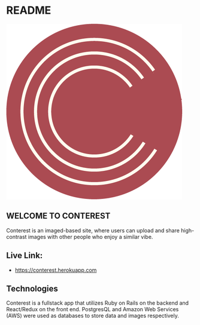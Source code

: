 # README

![bandcabin logo](./app/assets/images/readmelogo.png)

## WELCOME TO CONTEREST
Conterest is an imaged-based site, where users can upload and share high-contrast images with other people who enjoy a similar vibe.

## Live Link:
* https://conterest.herokuapp.com

## Technologies
Conterest is a fullstack app that utilizes Ruby on Rails on the backend and React/Redux on the front end. PostgresQL and Amazon Web Services (AWS) were used as databases to store data and images respectively.




